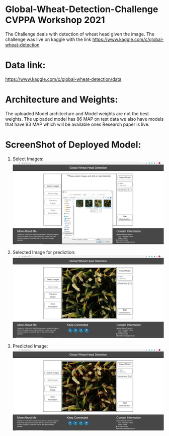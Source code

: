 # Global-Wheat-Detection-Challenge CVPPA Workshop 2021 
The Challenge deals with detection of wheat head given the image. The challenge was live on kaggle with the link https://www.kaggle.com/c/global-wheat-detection

# Data link:
https://www.kaggle.com/c/global-wheat-detection/data

# Architecture and Weights:
The uploaded Model architecture and Model weights are not the best weights. The uploaded model has 86 MAP on test data we also have models that have 93 MAP which will be available ones Research paper is live.

# ScreenShot of Deployed Model:
1. Select Images:
![alt text](https://github.com/vineet22h/Global-Wheat-Detection-Challenge/blob/main/screenshot_select.png)

2. Selected Image for prediction:
![alt text](https://github.com/vineet22h/Global-Wheat-Detection-Challenge/blob/main/screenshot_img.png)

3. Predicted Image:
![alt text](https://github.com/vineet22h/Global-Wheat-Detection-Challenge/blob/main/screenshot_pred.png)
